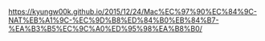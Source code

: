 https://kyungw00k.github.io/2015/12/24/Mac%EC%97%90%EC%84%9C-NAT%EB%A1%9C-%EC%9D%B8%ED%84%B0%EB%84%B7-%EA%B3%B5%EC%9C%A0%ED%95%98%EA%B8%B0/
